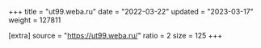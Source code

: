 +++
title = "ut99.weba.ru"
date = "2022-03-22"
updated = "2023-03-17"
weight = 127811

[extra]
source = "https://ut99.weba.ru/"
ratio = 2
size = 125
+++
